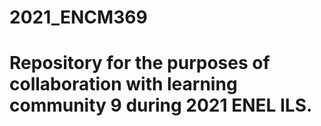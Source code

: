 # 2021_ENCM369
# Repository for the purposes of collaboration with learning community 9 during 2021 ENEL ILS.
